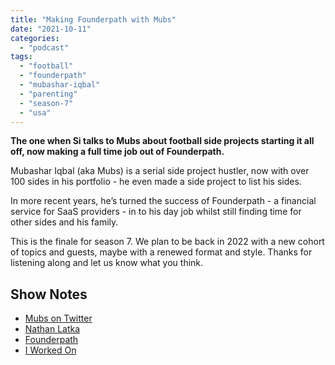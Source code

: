 ```yaml
---
title: "Making Founderpath with Mubs"
date: "2021-10-11"
categories: 
  - "podcast"
tags: 
  - "football"
  - "founderpath"
  - "mubashar-iqbal"
  - "parenting"
  - "season-7"
  - "usa"
---
```


**The one when Si talks to Mubs about football side projects starting it all off, now making a full time job out of Founderpath.**

Mubashar Iqbal (aka Mubs) is a serial side project hustler, now with over 100 sides in his portfolio - he even made a side project to list his sides.

In more recent years, he’s turned the success of Founderpath - a financial service for SaaS providers - in to his day job whilst still finding time for other sides and his family.

This is the finale for season 7. We plan to be back in 2022 with a new cohort of topics and guests, maybe with a renewed format and style. Thanks for listening along and let us know what you think.

## Show Notes

- [Mubs on Twitter](https://twitter.com/mubashariqbal?s=21)
- [Nathan Latka](https://getlatka.com/)
- [Founderpath](https://founderpath.com/)
- [I Worked On](https://iworkedon.com/@mubashariqbal)
